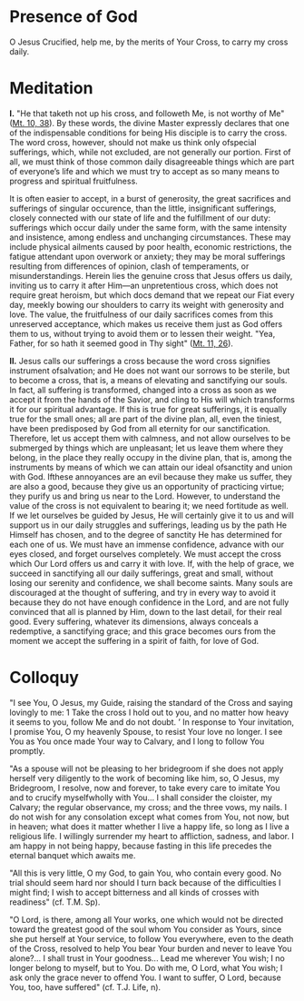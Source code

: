 # Presence of God

O Jesus Crucified, help me, by the merits of Your Cross, to carry my cross daily.

# Meditation

**I.** "He that taketh not up his cross, and followeth Me, is not worthy of Me" ([Mt. 10, 38](https://vulgata.online/bible/Mt.10?ed=DR2&vfn=DR2.Mt.10.38:vs)). By these words, the divine Master expressly declares that one of the indispensable conditions for being His disciple is to carry the cross. The word cross, however, should not make us think only ofspecial sufferings, which, while not excluded, are not generally our portion. First of all, we must think of those common daily disagreeable things which are part of everyone’s life and which we must try to accept as so many means to progress and spiritual fruitfulness.

It is often easier to accept, in a burst of generosity, the great sacrifices and sufferings of singular occurence, than the little, insignificant sufferings, closely connected with our state of life and the fulfillment of our duty: sufferings which occur daily under the same form, with the same intensity and insistence, among endless and unchanging circumstances. These may include physical ailments caused by poor health, economic restrictions, the fatigue attendant upon overwork or anxiety; they may be moral sufferings resulting from differences of opinion, clash of temperaments, or misunderstandings. Herein lies the genuine cross that Jesus offers us daily, inviting us to carry it after Him—an unpretentious cross, which does not require great heroism, but which docs demand that we repeat our Fiat every day, meekly bowing our shoulders to carry its weight with generosity and love. The value, the fruitfulness of our daily sacrifices comes from this unreserved acceptance, which makes us receive them just as God offers them to us, without trying to avoid them or to lessen their weight. "Yea, Father, for so hath it seemed good in Thy sight" ([Mt. 11, 26](https://vulgata.online/bible/Mt.11?ed=DR2&vfn=DR2.Mt.11.26:vs)).

**II.** Jesus calls our sufferings a cross because the word cross signifies instrument ofsalvation; and He does not want our sorrows to be sterile, but to become a cross, that is, a means of elevating and sanctifying our souls. In fact, all suffering is transformed, changed into a cross as soon as we accept it from the hands of the Savior, and cling to His will which transforms it for our spiritual advantage. If this is true for great sufferings, it is equally true for the small ones; all are part of the divine plan, all, even the tiniest, have been predisposed by God from all eternity for our sanctification. Therefore, let us accept them with calmness, and not allow ourselves to be submerged by things which are unpleasant; let us leave them where they belong, in the place they really occupy in the divine plan, that is, among the instruments by means of which we can attain our ideal ofsanctity and union with God. Ifthese annoyances are an evil because they make us suffer, they are also a good, because they give us an opportunity of practicing virtue; they purify us and bring us near to the Lord. However, to understand the value of the cross is not equivalent to bearing it; we need fortitude as well. If we let ourselves be guided by Jesus, He will certainly give it to us and will support us in our daily struggles and sufferings, leading us by the path He Himself has chosen, and to the degree of sanctity He has determined for each one of us. We must have an immense confidence, advance with our eyes closed, and forget ourselves completely. We must accept the cross which Our Lord offers us and carry it with love. If, with the help of grace, we succeed in sanctifying all our daily sufferings, great and small, without losing our serenity and confidence, we shall become saints. Many souls are discouraged at the thought of suffering, and try in every way to avoid it because they do not have enough confidence in the Lord, and are not fully convinced that all is planned by Him, down to the last detail, for their real good. Every suffering, whatever its dimensions, always conceals a redemptive, a sanctifying grace; and this grace becomes ours from the moment we accept the suffering in a spirit of faith, for love of God.

# Colloquy

"I see You, O Jesus, my Guide, raising the standard of the Cross and saying lovingly to me: 1 Take the cross I hold out to you, and no matter how heavy it seems to you, follow Me and do not doubt. ’ In response to Your invitation, I promise You, O my heavenly Spouse, to resist Your love no longer. I see You as You once made Your way to Calvary, and I long to follow You promptly. 

"As a spouse will not be pleasing to her bridegroom if she does not apply herself very diligently to the work of becoming like him, so, O Jesus, my Bridegroom, I resolve, now and forever, to take every care to imitate You and to crucify myselfwholly with You... I shall consider the cloister, my Calvary; the regular observance, my cross; and the three vows, my nails. I do not wish for any consolation except what comes from You, not now, but in heaven; what does it matter whether I live a happy life, so long as I live a religious life. I willingly surrender my heart to affliction, sadness, and labor. I am happy in not being happy, because fasting in this life precedes the eternal banquet which awaits me.

"All this is very little, O my God, to gain You, who contain every good. No trial should seem hard nor should I turn back because of the difficulties I might find; I wish to accept bitterness and all kinds of crosses with readiness" (cf. T.M. Sp).

"O Lord, is there, among all Your works, one which would not be directed toward the greatest good of the soul whom You consider as Yours, since she put herself at Your service, to follow You everywhere, even to the death of the Cross, resolved to help You bear Your burden and never to leave You alone?... I shall trust in Your goodness... Lead me wherever You wish; I no longer belong to myself, but to You. Do with me, O Lord, what You wish; I ask only the grace never to offend You. I want to suffer, O Lord, because You, too, have suffered" (cf. T.J. Life, n).
